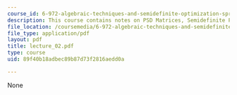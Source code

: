 ```yaml
---
course_id: 6-972-algebraic-techniques-and-semidefinite-optimization-spring-2006
description: This course contains notes on PSD Matrices, Semidefinite Programming.
file_location: /coursemedia/6-972-algebraic-techniques-and-semidefinite-optimization-spring-2006/89f40b18adbec89b87d73f2816aedd0a_lecture_02.pdf
file_type: application/pdf
layout: pdf
title: lecture_02.pdf
type: course
uid: 89f40b18adbec89b87d73f2816aedd0a

---
```

None